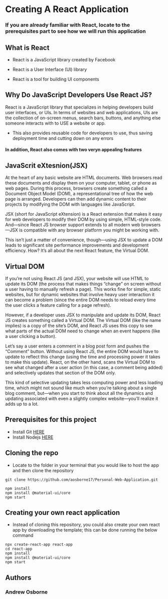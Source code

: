 # Creating A React Application


### If you are already familiar with React, locate to the prerequisites part to see how we will run this application

## What is React

	
- React is a JavaScript library created by Facebook

- React is a User Interface (UI) library

- React is a tool for building UI components

## Why Do JavaScript Developers Use React JS?

React is a JavaScript library that specializes in helping developers build user interfaces, or UIs. In terms of websites and web applications, UIs are the collection of on-screen menus, search bars, buttons, and anything else someone interacts with to USE a website or app.

- This also provides reusable code for developers to use, thus saving deployment time and cutting down on any errors

#### In addition, React also comes with two veryn appealing features

## JavaScrit eXtesnion(JSX)

At the heart of any basic website are HTML documents. Web browsers read these documents and display them on your computer, tablet, or phone as web pages. During this process, browsers create something called a Document Object Model (DOM), a representational tree of how the web page is arranged. Developers can then add dynamic content to their projects by modifying the DOM with languages like JavaScript.

JSX (short for JavaScript eXtension) is a React extension that makes it easy for web developers to modify their DOM by using simple, HTML-style code. And—since React JS browser support extends to all modern web browsers—JSX is compatible with any browser platform you might be working with.

This isn’t just a matter of convenience, though—using JSX to update a DOM leads to significant site performance improvements and development efficiency. How? It’s all about the next React feature, the Virtual DOM.


## Virtual DOM

If you’re not using React JS (and JSX), your website will use HTML to update its DOM (the process that makes things “change” on screen without a user having to manually refresh a page). This works fine for simple, static websites, but for dynamic websites that involve heavy user interaction it can become a problem (since the entire DOM needs to reload every time the user clicks a feature calling for a page refresh).

However, if a developer uses JSX to manipulate and update its DOM, React JS creates something called a Virtual DOM. The Virtual DOM (like the name implies) is a copy of the site’s DOM, and React JS uses this copy to see what parts of the actual DOM need to change when an event happens (like a user clicking a button).

Let’s say a user enters a comment in a blog post form and pushes the “Comment” button. Without using React JS, the entire DOM would have to update to reflect this change (using the time and processing power it takes to make this update). React, on the other hand, scans the Virtual DOM to see what changed after a user action (in this case, a comment being added) and selectively updates that section of the DOM only.

This kind of selective updating takes less computing power and less loading time, which might not sound like much when you’re talking about a single blog comment, but—when you start to think about all the dynamics and updating associated with even a slightly complex website—you’ll realize it adds up to a lot.


## Prerequisites for this project

- Install Git [HERE](https://git-scm.com/downloads)
- Install Nodejs [HERE](https://nodejs.org/en/download/)

## Cloning the repo

- Locate to the folder in your terminal that you would like to host the app and then clone the repository

```
git clone https://github.com/aosborne17/Personal-Web-Application.git
```
```commandline
npm install
npm install @material-ui/core
npm start
```

## Creating your own react application

- Instead of cloning this repository, you could also create your own react app by downloading the template; this can be done running the below command


```commandline
npx create-react-app react-app 
cd react-app
npm install
npm install @material-ui/core
npm start
```



## Authors

### Andrew Osborne